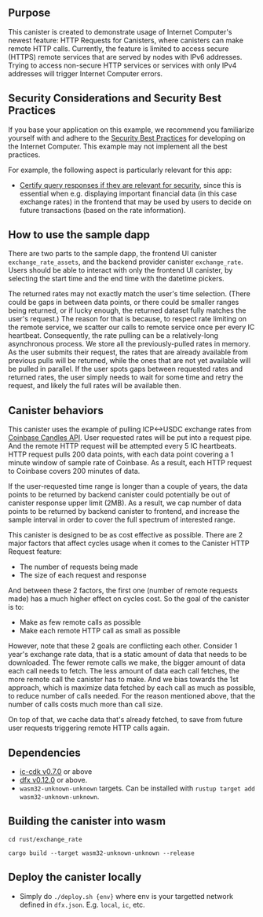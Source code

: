 ## Purpose
This canister is created to demonstrate usage of Internet Computer's newest feature: HTTP Requests
for Canisters, where canisters can make remote HTTP calls. Currently, the feature is limited to
access secure (HTTPS) remote services that are served by nodes with IPv6 addresses. Trying to access
non-secure HTTP services or services with only IPv4 addresses will trigger Internet Computer errors.

## Security Considerations and Security Best Practices

If you base your application on this example, we recommend you familiarize yourself with and adhere to the [Security Best Practices](https://internetcomputer.org/docs/current/references/security/) for developing on the Internet Computer. This example may not implement all the best practices.

For example, the following aspect is particularly relevant for this app:
* [Certify query responses if they are relevant for security](https://internetcomputer.org/docs/current/references/security/general-security-best-practices#certify-query-responses-if-they-are-relevant-for-security), since this is essential when e.g. displaying important financial data (in this case exchange rates) in the frontend that may be used by users to decide on future transactions (based on the rate information).

## How to use the sample dapp
There are two parts to the sample dapp, the frontend UI canister `exchange_rate_assets`, and the
backend provider canister `exchange_rate`. Users should be able to interact with only the frontend
UI canister, by selecting the start time and the end time with the datetime pickers.

The returned rates may not exactly match the user's time selection. (There could be gaps in between
data points, or there could be smaller ranges being returned, or if lucky enough, the returned
dataset fully matches the user's request.) The reason for that is because, to respect rate limiting
on the remote service, we scatter our calls to remote service once per every IC heartbeat.
Consequently, the rate pulling can be a relatively-long asynchronous process. We store all the
previously-pulled rates in memory. As the user submits their request, the rates that are already
available from previous pulls will be returned, while the ones that are not yet available will be
pulled in parallel. If the user spots gaps between requested rates and returned rates, the user
simply needs to wait for some time and retry the request, and likely the full rates will be available then.

## Canister behaviors
This canister uses the example of pulling ICP<->USDC exchange rates from
[Coinbase Candles API](https://docs.cloud.coinbase.com/exchange/reference/exchangerestapi_getproductcandles).
User requested rates will be put into a request pipe. And the remote HTTP request will be
attempted every 5 IC heartbeats. HTTP request pulls 200 data points, with each data point covering a
1 minute window of sample rate of Coinbase. As a result, each HTTP request to Coinbase covers
200 minutes of data. 

If the user-requested time range is longer than a couple of years, the data points to be returned
by backend canister could potentially be out of canister response upper limit (2MB). As a result,
we cap number of data points to be returned by backend canister to frontend, and increase the
sample interval in order to cover the full spectrum of interested range.

This canister is designed to be as cost effective as possible. There are 2 major factors that affect
cycles usage when it comes to the Canister HTTP Request feature:
- The number of requests being made
- The size of each request and response

And between these 2 factors, the first one (number of remote requests made) has a much higher
effect on cycles cost. So the goal of the canister is to:
- Make as few remote calls as possible
- Make each remote HTTP call as small as possible

However, note that these 2 goals are conflicting each other. Consider 1 year's exchange rate
data, that is a static amount of data that needs to be downloaded. The fewer remote calls we make, the
bigger amount of data each call needs to fetch. The less amount of data each call fetches, the
more remote call the canister has to make. And we bias towards the 1st approach, which is
maximize data fetched by each call as much as possible, to reduce number of calls needed. For the reason
mentioned above, that the number of calls costs much more than call size.

On top of that, we cache data that's already fetched, to save from future user requests
triggering remote HTTP calls again.

## Dependencies
- [ic-cdk v0.7.0](https://crates.io/crates/ic-cdk) or above
- [dfx v0.12.0](https://github.com/dfinity/sdk/releases) or above.
- `wasm32-unknown-unknown` targets. Can be installed with `rustup target add wasm32-unknown-unknown`.

## Building the canister into wasm
`cd rust/exchange_rate`

`cargo build --target wasm32-unknown-unknown --release`

## Deploy the canister locally
- Simply do `./deploy.sh {env}` where env is your targetted network defined in `dfx.json`.
E.g. `local`, `ic`, etc.
